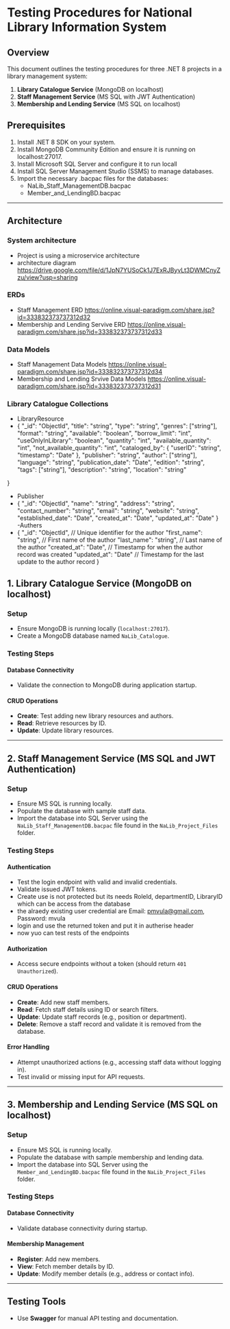 # Testing Procedures for National Library Information System

## Overview
This document outlines the testing procedures for three .NET 8 projects in a library management system:

1. **Library Catalogue Service** (MongoDB on localhost)
2. **Staff Management Service** (MS SQL with JWT Authentication)
3. **Membership and Lending Service** (MS SQL on localhost)
## Prerequisites

1. Install .NET 8 SDK on your system.
2. Install MongoDB Community Edition and ensure it is running on localhost:27017.
3. Install Microsoft SQL Server and configure it to run locall
4. Install SQL Server Management Studio (SSMS) to manage databases.
5. Import the necessary .bacpac files for the databases:
   - NaLib_Staff_ManagementDB.bacpac
   - Member_and_LendingBD.bacpac

---

## Architecture
### System architecture
- Project is using a microservice architecture
- architecture diagram https://drive.google.com/file/d/1JpN7YUSoCk1J7ExRJByvLt3DWMCnyZzu/view?usp=sharing
### ERDs
- Staff Management ERD https://online.visual-paradigm.com/share.jsp?id=333832373737312d32
- Membership and Lending Servive ERD https://online.visual-paradigm.com/share.jsp?id=333832373737312d33
### Data Models
- Staff Management Data Models https://online.visual-paradigm.com/share.jsp?id=333832373737312d34
- Membership and Lending Srvive Data Models https://online.visual-paradigm.com/share.jsp?id=333832373737312d31
### Library Catalogue Collections
- LibraryResource
- {
  "_id": "ObjectId",
  "title": "string",
  "type": "string",
  "genres": ["string"],
  "format": "string",
  "available": "boolean",
  "borrow_limit": "int",
  "useOnlyInLibrary": "boolean",
  "quantity": "int",
  "available_quantity": "int",
  "not_available_quantity": "int",
  "cataloged_by": {
    "userID": "string",
    "timestamp": "Date"
  },
  "publisher": "string",
  "author": ["string"],
  "language": "string",
  "publication_date": "Date",
  "edition": "string",
  "tags": ["string"],
  "description": "string",
  "location": "string"

}
- Publisher
- {
  "_id": "ObjectId",
  "name": "string", 
  "address": "string", 
  "contact_number": "string",
  "email": "string", 
  "website": "string", 
  "established_date": "Date", 
  "created_at": "Date", 
  "updated_at": "Date" 
}
-Authers
- {
  "_id": "ObjectId", // Unique identifier for the author
  "first_name": "string", // First name of the author
  "last_name": "string", // Last name of the author
  "created_at": "Date", // Timestamp for when the author record was created
  "updated_at": "Date" // Timestamp for the last update to the author record
}


## 1. Library Catalogue Service (MongoDB on localhost)

### Setup
- Ensure MongoDB is running locally (`localhost:27017`).
- Create a MongoDB database named `NaLib_Catalogue`.

### Testing Steps

#### Database Connectivity
- Validate the connection to MongoDB during application startup.

#### CRUD Operations
- **Create**: Test adding new library resources and authors.
- **Read**: Retrieve resources by ID.
- **Update**: Update library resources.

---

## 2. Staff Management Service (MS SQL and JWT Authentication)

### Setup
- Ensure MS SQL is running locally.
- Populate the database with sample staff data.
- Import the database into SQL Server using the `NaLib_Staff_ManagementDB.bacpac` file found in the `NaLib_Project_Files` folder.

### Testing Steps

#### Authentication
- Test the login endpoint with valid and invalid credentials.
- Validate issued JWT tokens.
- Create use is not protected but its needs RoleId, departmentID, LibraryID which can be access from the database
- the alraedy existing user credential are Email: pmvula@gmail.com, Password: mvula
- login and use the returned token and put it in autherise header
- now yuo can test rests of the endpoints

#### Authorization
- Access secure endpoints without a token (should return `401 Unauthorized`).

#### CRUD Operations
- **Create**: Add new staff members.
- **Read**: Fetch staff details using ID or search filters.
- **Update**: Update staff records (e.g., position or department).
- **Delete**: Remove a staff record and validate it is removed from the database.

#### Error Handling
- Attempt unauthorized actions (e.g., accessing staff data without logging in).
- Test invalid or missing input for API requests.

---

## 3. Membership and Lending Service (MS SQL on localhost)

### Setup
- Ensure MS SQL is running locally.
- Populate the database with sample membership and lending data.
- Import the database into SQL Server using the `Member_and_LendingBD.bacpac` file found in the `NaLib_Project_Files` folder.

### Testing Steps

#### Database Connectivity
- Validate database connectivity during startup.

#### Membership Management
- **Register**: Add new members.
- **View**: Fetch member details by ID.
- **Update**: Modify member details (e.g., address or contact info).

---

## Testing Tools
- Use **Swagger** for manual API testing and documentation.

